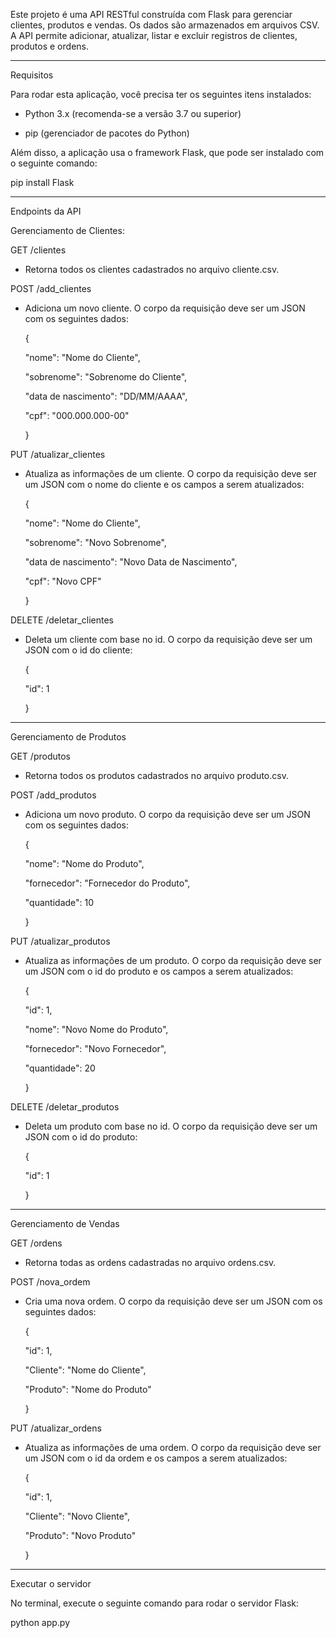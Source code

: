 Este projeto é uma API RESTful construída com Flask para gerenciar clientes, produtos e vendas. Os dados são armazenados em arquivos CSV. A API permite adicionar, atualizar, listar e excluir registros de clientes, produtos e ordens.

---

Requisitos

Para rodar esta aplicação, você precisa ter os seguintes itens instalados:

- Python 3.x (recomenda-se a versão 3.7 ou superior)

- pip (gerenciador de pacotes do Python)

Além disso, a aplicação usa o framework Flask, que pode ser instalado com o seguinte comando:

pip install Flask

----

Endpoints da API

Gerenciamento de Clientes:

GET /clientes
- Retorna todos os clientes cadastrados no arquivo cliente.csv.

POST /add_clientes
- Adiciona um novo cliente. O corpo da requisição deve ser um JSON com os seguintes dados:

  {
  
    "nome": "Nome do Cliente",
  
    "sobrenome": "Sobrenome do Cliente",
  
    "data de nascimento": "DD/MM/AAAA",
  
    "cpf": "000.000.000-00"
  
  }


PUT /atualizar_clientes
- Atualiza as informações de um cliente. O corpo da requisição deve ser um JSON com o nome do cliente e os campos a serem atualizados:
  
  {
  
    "nome": "Nome do Cliente",
  
    "sobrenome": "Novo Sobrenome",
  
    "data de nascimento": "Novo Data de Nascimento",
  
    "cpf": "Novo CPF"
  
  }

DELETE /deletar_clientes
- Deleta um cliente com base no id. O corpo da requisição deve ser um JSON com o id do cliente:

  {
  
    "id": 1

  }

---


Gerenciamento de Produtos


GET /produtos
- Retorna todos os produtos cadastrados no arquivo produto.csv.
  

POST /add_produtos
- Adiciona um novo produto. O corpo da requisição deve ser um JSON com os seguintes dados:


  {
  
    "nome": "Nome do Produto",
  
    "fornecedor": "Fornecedor do Produto",
  
    "quantidade": 10
  
  }

PUT /atualizar_produtos
- Atualiza as informações de um produto. O corpo da requisição deve ser um JSON com o id do produto e os campos a serem atualizados:

  {
  
    "id": 1,
  
    "nome": "Novo Nome do Produto",
  
    "fornecedor": "Novo Fornecedor",
  
    "quantidade": 20
  
  }

DELETE /deletar_produtos
- Deleta um produto com base no id. O corpo da requisição deve ser um JSON com o id do produto:

  {
  
    "id": 1
  
  }

---

Gerenciamento de Vendas

GET /ordens
- Retorna todas as ordens cadastradas no arquivo ordens.csv.

POST /nova_ordem
- Cria uma nova ordem. O corpo da requisição deve ser um JSON com os seguintes dados:

  {
  
    "id": 1,
  
    "Cliente": "Nome do Cliente",
  
    "Produto": "Nome do Produto"
  
  }

PUT /atualizar_ordens
- Atualiza as informações de uma ordem. O corpo da requisição deve ser um JSON com o id da ordem e os campos a serem atualizados:
  
  {
  
    "id": 1,
  
    "Cliente": "Novo Cliente",
  
    "Produto": "Novo Produto"
  
  }

---

Executar o servidor

No terminal, execute o seguinte comando para rodar o servidor Flask:

python app.py




